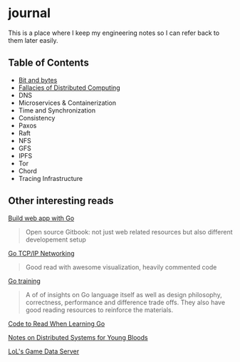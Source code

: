 # journal

This is a place where I keep my engineering notes so I can refer back to them later easily.

## Table of Contents

- [Bit and bytes](bits.md)
- [Fallacies of Distributed Computing](fallacies.md)
- DNS
- Microservices & Containerization
- Time and Synchronization
- Consistency
- Paxos
- Raft
- NFS
- GFS
- IPFS
- Tor
- Chord
- Tracing Infrastructure

## Other interesting reads

[Build web app with Go](https://astaxie.gitbooks.io/build-web-application-with-golang/en/)
> Open source Gitbook: not just web related resources but also different developement setup

[Go TCP/IP Networking](https://appliedgo.net/networking/)
> Good read with awesome visualization, heavily commented code

[Go training](https://github.com/ardanlabs/gotraining)
> A of of insights on Go language itself as well as design philosophy, correctness, performance and
> difference trade offs. They also have good reading resources to reinforce the materials.

[Code to Read When Learning
Go](https://www.somethingsimilar.com/2013/12/26/code-to-read-when-learning-go/)

[Notes on Distributed Systems for Young
Bloods](https://www.somethingsimilar.com/2013/01/14/notes-on-distributed-systems-for-young-bloods/)

[LoL's Game Data Server](https://engineering.riotgames.com/news/game-data-server)
